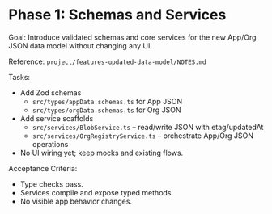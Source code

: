# Phase 1: Schemas and Services

Goal: Introduce validated schemas and core services for the new App/Org JSON data model without changing any UI.

Reference: `project/features-updated-data-model/NOTES.md`

Tasks:
- Add Zod schemas
  - `src/types/appData.schemas.ts` for App JSON
  - `src/types/orgData.schemas.ts` for Org JSON
- Add service scaffolds
  - `src/services/BlobService.ts` – read/write JSON with etag/updatedAt
  - `src/services/OrgRegistryService.ts` – orchestrate App/Org JSON operations
- No UI wiring yet; keep mocks and existing flows.

Acceptance Criteria:
- Type checks pass.
- Services compile and expose typed methods.
- No visible app behavior changes.
